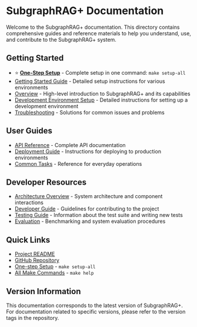 # SubgraphRAG+ Documentation

Welcome to the SubgraphRAG+ documentation. This directory contains comprehensive guides and reference materials to help you understand, use, and contribute to the SubgraphRAG+ system.

## Getting Started

- ⭐ **[One-Step Setup](./getting_started.md#one-step-makefile-setup-recommended)** - Complete setup in one command: `make setup-all`
- [Getting Started Guide](./getting_started.md) - Detailed setup instructions for various environments
- [Overview](./overview.md) - High-level introduction to SubgraphRAG+ and its capabilities
- [Development Environment Setup](./dev_environment.md) - Detailed instructions for setting up a development environment
- [Troubleshooting](./troubleshooting.md) - Solutions for common issues and problems

## User Guides

- [API Reference](./api_reference.md) - Complete API documentation
- [Deployment Guide](./deployment.md) - Instructions for deploying to production environments
- [Common Tasks](./getting_started.md#common-tasks) - Reference for everyday operations

## Developer Resources

- [Architecture Overview](./architecture.md) - System architecture and component interactions
- [Developer Guide](./developer_guide.md) - Guidelines for contributing to the project
- [Testing Guide](./testing.md) - Information about the test suite and writing new tests
- [Evaluation](./evaluation.md) - Benchmarking and system evaluation procedures

## Quick Links

- [Project README](../README.md)
- [GitHub Repository](https://github.com/yourusername/SubgraphRAG+)
- [One-step Setup](./getting_started.md#one-step-makefile-setup-recommended) - `make setup-all`
- [All Make Commands](../README.md#common-tasks-using-makefile) - `make help`

## Version Information

This documentation corresponds to the latest version of SubgraphRAG+. For documentation related to specific versions, please refer to the version tags in the repository.